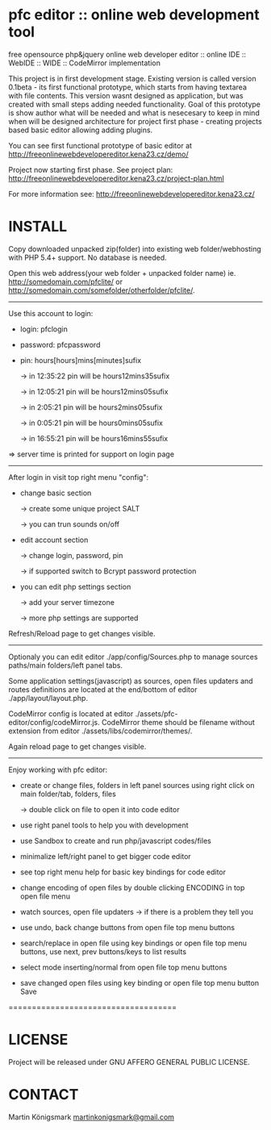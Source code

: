 # pfc editor :: online web development tool
free opensource php&amp;jquery online web developer editor :: online IDE :: WebIDE :: WIDE :: CodeMirror implementation

This project is in first development stage. Existing version is called version 0.1beta - its first functional prototype, which starts from having textarea with file contents. This version wasnt designed as application, but was created with small steps adding needed functionality. Goal of this prototype is show author what will be needed and what is nesecesary to keep in mind when will be designed architecture for project first phase - creating projects based basic editor allowing adding plugins.

You can see first functional prototype of basic editor at
http://freeonlinewebdevelopereditor.kena23.cz/demo/

Project now starting first phase. See project plan:
http://freeonlinewebdevelopereditor.kena23.cz/project-plan.html

For more information see:
http://freeonlinewebdevelopereditor.kena23.cz/


# INSTALL

Copy downloaded unpacked zip(folder) into existing web folder/webhosting with PHP 5.4+ support. No database is needed.

Open this web address(your web folder + unpacked folder name) ie. http://somedomain.com/pfclite/ or http://somedomain.com/somefolder/otherfolder/pfclite/.

---------------------------------------

Use this account to login:
 - login: pfclogin
 - password: pfcpassword
 - pin: hours[hours]mins[minutes]sufix
 
    -> in 12:35:22 pin will be hours12mins35sufix

    -> in 12:05:21 pin will be hours12mins05sufix
    
    -> in 2:05:21 pin will be hours2mins05sufix
    
    -> in 0:05:21 pin will be hours0mins05sufix
    
    -> in 16:55:21 pin will be hours16mins55sufix
    
  => server time is printed for support on login page  

----------------------------------------------

After login in visit top right menu "config":
- change basic section

    -> create some unique project SALT 
    
    -> you can trun sounds on/off
    
- edit account section
    
    -> change login, password, pin

    -> if supported switch to Bcrypt password protection
    
- you can edit php settings section

    -> add your server timezone

    -> more php settings are supported

Refresh/Reload page to get changes visible.

------------------------------------------------

Optionaly you can edit editor ./app/config/Sources.php to manage sources paths/main folders/left panel tabs.

Some application settings(javascript) as sources, open files updaters and routes definitions are located at the end/bottom of editor ./app/layout/layout.php.

CodeMirror config is located at editor ./assets/pfc-editor/config/codeMirror.js. CodeMirror theme should be filename without extension from editor ./assets/libs/codemirror/themes/.

Again reload page to get changes visible.

------------------------------------------

Enjoy working with pfc editor:
- create or change files, folders in left panel sources using right click on main folder/tab, folders, files

   -> double click on file to open it into code editor
   
- use right panel tools to help you with development
- use Sandbox to create and run php/javascript codes/files
- minimalize left/right panel to get bigger code editor
- see top right menu help for basic key bindings for code editor
- change encoding of open files by double clicking ENCODING in top open file menu
- watch sources, open file updaters -> if there is a problem they tell you
- use undo, back change buttons from open file top menu buttons
- search/replace in open file using key bindings or open file top menu buttons, use next, prev buttons/keys to list results
- select mode inserting/normal from open file top menu buttons
- save changed open files using key binding or open file top menu button Save

====================================

# LICENSE
Project will be released under GNU AFFERO GENERAL PUBLIC LICENSE.

# CONTACT
Martin Königsmark
martinkonigsmark@gmail.com

